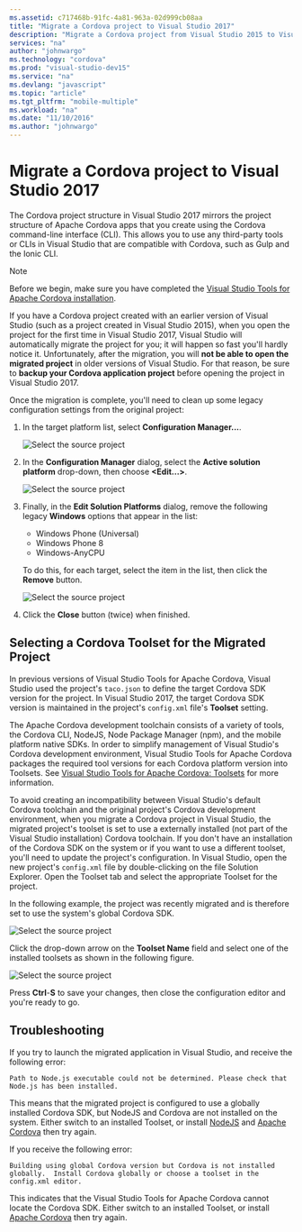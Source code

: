 ```yaml
---
ms.assetid: c717468b-91fc-4a81-963a-02d999cb08aa
title: "Migrate a Cordova project to Visual Studio 2017"
description: "Migrate a Cordova project from Visual Studio 2015 to Visual Studio 2017."
services: "na"
author: "johnwargo"
ms.technology: "cordova"
ms.prod: "visual-studio-dev15"
ms.service: "na"
ms.devlang: "javascript"
ms.topic: "article"
ms.tgt_pltfrm: "mobile-multiple"
ms.workload: "na"
ms.date: "11/10/2016"
ms.author: "johnwargo"
---
```



# Migrate a Cordova project to Visual Studio 2017

The Cordova project structure in Visual Studio 2017 mirrors the project structure of Apache Cordova apps that you create using the Cordova command-line interface (CLI). This allows you to use any third-party tools or CLIs in Visual Studio that are compatible with Cordova, such as Gulp and the Ionic CLI.

> [!NOTE]
> Before we begin, make sure you have completed the [Visual Studio Tools for Apache Cordova installation](installation.md).

If you have a Cordova project created with an earlier version of Visual Studio (such as a project created in Visual Studio 2015), when you open the project for the first time in Visual Studio 2017, Visual Studio will automatically migrate the project for you; it will happen so fast you'll hardly notice it. Unfortunately, after the migration, you will **not be able to open the migrated project** in older versions of Visual Studio. For that reason, be sure to **backup your Cordova application project** before opening the project in Visual Studio 2017.

Once the migration is complete, you'll need to clean up some legacy configuration settings from the original project:

1.	In the target platform list, select **Configuration Manager...**.

	![Select the source project](media/vs-taco-2017-migration/figure-01.png)

2.	In the **Configuration Manager** dialog, select the **Active solution platform** drop-down, then choose **<Edit...>**.

	![Select the source project](media/vs-taco-2017-migration/figure-02.png)

3.	Finally, in the **Edit Solution Platforms** dialog, remove the following legacy **Windows** options that appear in the list:

	+ Windows Phone (Universal)
	+ Windows Phone 8
	+ Windows-AnyCPU

	To do this, for each target, select the item in the list, then click the **Remove** button.

	![Select the source project](media/vs-taco-2017-migration/figure-03.png)

4.	Click the **Close** button (twice) when finished.

## Selecting a Cordova Toolset for the Migrated Project

In previous versions of Visual Studio Tools for Apache Cordova, Visual Studio used the project's `taco.json` to define the target Cordova SDK version for the project. In Visual Studio 2017, the target Cordova SDK version is maintained in the project's `config.xml` file's **Toolset** setting.

The Apache Cordova development toolchain consists of a variety of tools, the Cordova CLI, NodeJS, Node Package Manager (npm), and the mobile platform native SDKs. In order to simplify management of Visual Studio's Cordova development environment, Visual Studio Tools for Apache Cordova packages the required tool versions for each Cordova platform version into Toolsets. See [Visual Studio Tools for Apache Cordova: Toolsets](toolsets.md) for more information.

To avoid creating an incompatibility between Visual Studio's default Cordova toolchain and the original project's Cordova development environment, when you migrate a Cordova project in Visual Studio, the migrated project's toolset is set to use a externally installed (not part of the Visual Studio installation) Cordova toolchain. If you don't have an installation of the Cordova SDK on the system or if you want to use a different toolset, you'll need to update the project's configuration. In Visual Studio, open the new project's `config.xml` file by double-clicking on the file Solution Explorer. Open the Toolset tab and select the appropriate Toolset for the project.

In the following example, the project was recently migrated and is therefore set to use the system's global Cordova SDK.

![Select the source project](media/vs-taco-2017-migration/figure-04.png)

Click the drop-down arrow on the **Toolset Name** field and select one of the installed toolsets as shown in the following figure.

![Select the source project](media/vs-taco-2017-migration/figure-05.png)

Press **Ctrl**-**S** to save your changes, then close the configuration editor and you're ready to go.

## Troubleshooting

If you try to launch the migrated application in Visual Studio, and receive the following error:

```
Path to Node.js executable could not be determined. Please check that Node.js has been installed.
```

This means that the migrated project is configured to use a globally installed Cordova SDK, but NodeJS and Cordova are not installed on the system. Either switch to an installed Toolset, or install [NodeJS](http://nodejs.org) and [Apache Cordova](http://cordova.apache.org/docs/en/latest/guide/cli/index.html) then try again.

If you receive the following error:

```
Building using global Cordova version but Cordova is not installed globally.  Install Cordova globally or choose a toolset in the config.xml editor.
```

This indicates that the Visual Studio Tools for Apache Cordova cannot locate the Cordova SDK. Either switch to an installed Toolset, or install [Apache Cordova](http://cordova.apache.org/docs/en/latest/guide/cli/index.html) then try again.

